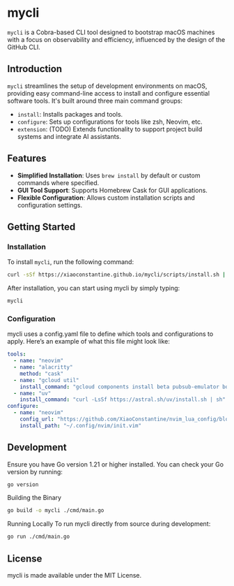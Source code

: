 # mycli

`mycli` is a Cobra-based CLI tool designed to bootstrap macOS machines with a focus on observability and efficiency, influenced by the design of the GitHub CLI.

## Introduction

`mycli` streamlines the setup of development environments on macOS, providing easy command-line access to install and configure essential software tools. It's built around three main command groups:

- `install`: Installs packages and tools.
- `configure`: Sets up configurations for tools like zsh, Neovim, etc.
- `extension`: (TODO) Extends functionality to support project build systems and integrate AI assistants.

## Features

- **Simplified Installation**: Uses `brew install` by default or custom commands where specified.
- **GUI Tool Support**: Supports Homebrew Cask for GUI applications.
- **Flexible Configuration**: Allows custom installation scripts and configuration settings.

## Getting Started

### Installation

To install `mycli`, run the following command:

```bash
curl -sSf https://xiaoconstantine.github.io/mycli/scripts/install.sh | sh
```

After installation, you can start using mycli by simply typing:

```bash
mycli
```

### Configuration
mycli uses a config.yaml file to define which tools and configurations to apply. Here’s an example of what this file might look like:

```yaml
tools:
  - name: "neovim"
  - name: "alacritty"
    method: "cask"
  - name: "gcloud util"
    install_command: "gcloud components install beta pubsub-emulator bq cloud_sql_proxy gke-gcloud-auth-plugin"
  - name: "uv"
    install_command: "curl -LsSf https://astral.sh/uv/install.sh | sh"
configure:
  - name: "neovim"
    config_url: "https://github.com/XiaoConstantine/nvim_lua_config/blob/master/init.lua"
    install_path: "~/.config/nvim/init.vim"
```

## Development
Ensure you have Go version 1.21 or higher installed. You can check your Go version by running:

```bash
go version
```

Building the Binary

```bash
go build -o mycli ./cmd/main.go
```

Running Locally
To run mycli directly from source during development:

```bash
go run ./cmd/main.go
```

## License

mycli is made available under the MIT License.

